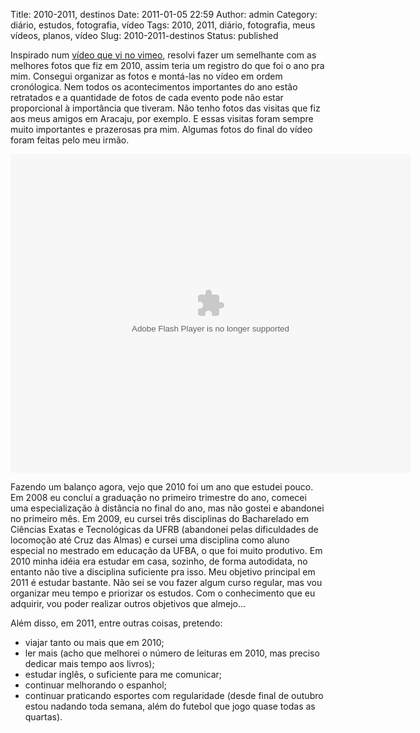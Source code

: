 Title: 2010-2011, destinos
Date: 2011-01-05 22:59
Author: admin
Category: diário, estudos, fotografia, vídeo
Tags: 2010, 2011, diário, fotografia, meus vídeos, planos, vídeo
Slug: 2010-2011-destinos
Status: published

Inspirado num [vídeo que vi no vimeo](http://vimeo.com/17792958),
resolvi fazer um semelhante com as melhores fotos que fiz em 2010, assim
teria um registro do que foi o ano pra mim. Consegui organizar as fotos
e montá-las no vídeo em ordem cronólogica. Nem todos os acontecimentos
importantes do ano estão retratados e a quantidade de fotos de cada
evento pode não estar proporcional à importância que tiveram. Não tenho
fotos das visitas que fiz aos meus amigos em Aracaju, por exemplo. E
essas visitas foram sempre muito importantes e prazerosas pra mim.
Algumas fotos do final do vídeo foram feitas pelo meu irmão.

<object classid="clsid:d27cdb6e-ae6d-11cf-96b8-444553540000" width="640" height="510" codebase="http://download.macromedia.com/pub/shockwave/cabs/flash/swflash.cab#version=6,0,40,0"><param name="src" value="http://blip.tv/play/AYKZ2kUA"></param><param name="allowfullscreen" value="true"></param><embed type="application/x-shockwave-flash" width="640" height="510" src="http://blip.tv/play/AYKZ2kUA" allowfullscreen="true"></embed></object>

Fazendo um balanço agora, vejo que 2010 foi um ano que estudei pouco. Em
2008 eu concluí a graduação no primeiro trimestre do ano, comecei uma
especialização à distância no final do ano, mas não gostei e abandonei
no primeiro mês. Em 2009, eu cursei três disciplinas do Bacharelado em
Ciências Exatas e Tecnológicas da UFRB (abandonei pelas dificuldades de
locomoção até Cruz das Almas) e cursei uma disciplina como aluno
especial no mestrado em educação da UFBA, o que foi muito produtivo. Em
2010 minha idéia era estudar em casa, sozinho, de forma autodidata, no
entanto não tive a disciplina suficiente pra isso. Meu objetivo
principal em 2011 é estudar bastante. Não sei se vou fazer algum curso
regular, mas vou organizar meu tempo e priorizar os estudos. Com o
conhecimento que eu adquirir, vou poder realizar outros objetivos que
almejo...

Além disso, em 2011, entre outras coisas, pretendo:

-   viajar tanto ou mais que em 2010;
-   ler mais (acho que melhorei o número de leituras em 2010, mas
    preciso dedicar mais tempo aos livros);
-   estudar inglês, o suficiente para me comunicar;
-   continuar melhorando o espanhol;
-   continuar praticando esportes com regularidade (desde final de
    outubro estou nadando toda semana, além do futebol que jogo quase
    todas as quartas).

